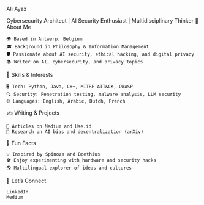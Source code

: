 Ali Ayaz

Cybersecurity Architect | AI Security Enthusiast | Multidisciplinary Thinker
👋 About Me

    🌍 Based in Antwerp, Belgium
    🎓 Background in Philosophy & Information Management
    🛡 Passionate about AI security, ethical hacking, and digital privacy
    📚 Writer on AI, cybersecurity, and privacy topics

🧰 Skills & Interests

    🖥 Tech: Python, Java, C++, MITRE ATT&CK, OWASP
    🔍 Security: Penetration testing, malware analysis, LLM security
    🌐 Languages: English, Arabic, Dutch, French

✍️ Writing & Projects

    📖 Articles on Medium and Use.id
    🧠 Research on AI bias and decentralization (arXiv)

🌟 Fun Facts

    💡 Inspired by Spinoza and Boethius
    🛠 Enjoy experimenting with hardware and security hacks
    🌎 Multilingual explorer of ideas and cultures

🔗 Let’s Connect

    LinkedIn
    Medium


